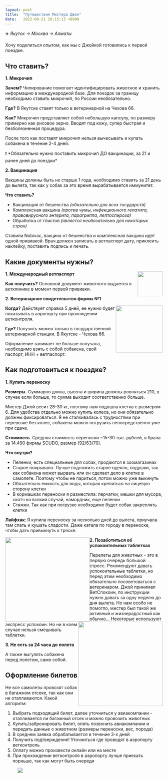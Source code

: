 ```yaml
---
layout: post
title:  "Путешествия Мистера Джоя"
date:   2022-08-21 10:15:13 +0900
---
```


✈️ *Якутск → Москва → Алматы*

Хочу поделиться опытом, как мы с Джойкой готовились к первой поездке. 


## Что ставить?

**1. Микрочип** 

**Зачем?** Чипирование помогает идентифицировать животное и хранить информацию в международной базе. Для поездок за границу необходимо ставить микрочип, по России необязательно.

**Где?** В Якутске ставят только в ветеринарной на Чехова 66.

**Как?** Микрочип представляет собой небольшую капсулу, по размеру примерно как рисовое зерно. Вводят под кожу, супер быстрая и безболезненная процедура.

После того как поставят микрочип нельзя вычесывать и купать собакена в течение 2-4 дней.

<aside>
❗ *Обязательно нужно поставить микрочип ДО вакцинации, за 21 и ранее дней до поездки*
</aside>

**2. Вакцинация** 

Вакцины должны быть не старше 1 года, необходимо ставить за 21 день до вылета, так как у собак за это время вырабатывается иммунитет.

**Что ставить?**

- Вакцинация от бешенства *(обязательно для всех государств)*
- Комплексная вакцина *(против чумы, инфекционного гепатита, правовирусного энтерита, парагриппа, лептоспироза)*
- Обработка от глистов *(является необязательно для некоторых стран)*

Ставили Nobivac, вакцина от бешенства и комплексная вакцина идет одной прививкой. Врач должен записать в ветпаспорт дату, приклеить наклейку, поставить подпись и печать.


## Какие документы нужны?

<div align="center">
<div style="float:right">
  <img src="{{ site.url }}/assets/images/Joy/IMAGE 2022-08-21 21:52:19.jpg" width="80"/> </div>
</div>

**1. Международный ветпаспорт**

**Как получить?** Основной документ животного выдается в ветклинике в момент первой прививки.

**2. Ветеринарное свидетельство формы №1**

<div align="center">
<div style="float:right">
  <img src="{{ site.url }}/assets/images/Joy/IMAGE 2022-08-21 21:52:25.jpg" width="150"/> </div>
</div>

**Когда?** Действует справка 5 дней, ее нужно будет показывать в аэропорту при прохождении ветконтроля. 

**Где?** Получить можно только в государственной ветеринарной станции. В Якутске - Чехова 66.

Оформление занимает не больше получаса, необходимо взять с собой собакена, свой паспорт, ИНН + ветпаспорт.


## Как подготовиться к поездке?

**1. Купить переноску** 

**Размеры.** Суммарно длина, высота и ширина должны ровняться 210, в случае если больше, то сумма выходит соответственно больше. 

Мистер Джой весит 28-30 кг, поэтому нам подошла клетка с размером 6. Для удобства отдельно можно купить колеса, но они обязательно должны фиксироваться. 
Я не сталкивалась с трудностями при перевозке без колес, собакена можно погрузить непосредственно уже при сдаче.

**Стоимость**. Средняя стоимость переноски ~15-30 тыс. рублей, я брала за 14.490 фирмы SCUDO, размер (92/63/70).

**Что внутри?** 

- Пеленки, есть специальные для собак, продаются в зоомагазинах
- Старое покрывало. Лучше подложить старое одеяло, подушки, так как собакена может вырвать или он сделает дело в клетке в самолете. Поэтому чтобы не париться, потом можно уже выкинуть
- Обязательно емкость для воды, которая крепиться на лицевую сторону клетки
- В кормашках переноски я разместила: перчатки, мешки для мусора, скотч на всякий случай, намордник, еще пеленки
- Стяжки. Так как при погрузке необходимо будет собак закреплять клетки

**Лайфхак**: Я купила переноску за несколько дней до вылета, приучала там спать и кушать сладости. Даже катала по городу в переноске, чтобы дать привыкнуть к тряске. 


<div align="center">
<div style="float:left">
  <img src="{{ site.url }}/assets/images/Joy/photo_2022-08-21 21.18.44.jpeg" width="270"/> </div>
<div style="float:right">
  <img src="{{ site.url }}/assets/images/Joy/photo_2022-08-21 21.18.21.jpeg" width="270"/> </div>
</div>


**2. Позаботиться об успокоительных таблетках**

Перелеты для животных - это в первую очередь большой стресс. Рекомендуют давать успокоительные таблетки, но перед этим необходимо обязательно посоветоваться с ветеринаром. Джой принимал ВетСпокоин, по инструкции нужно давать за одну неделю до дня вылета. Но нам особо не помогло, мистер был такой же активный и жизнерадостный как обычно... Некоторые используют экспресс успокоин. Но ни в коем случае нельзя смешивать таблетки.

**3. Не есть за 24 часа до полета**

А также выгулять собакена перед полетом, само собой.

## Оформление билетов

Не все самолеты провозят собак в багажном отсеке, так как они не отапливаются. Какой алгоритм:

1. Выбрать подходящий билет, далее уточниться у авиакомпании - отапливается ли багажный отсек и можно провозить животных
2. Купить/забронировать билет, опять позвонить авиакомпании и передать данные о животном (размеры переноски, вес, порода)
3. В среднем заявка обрабатывается в течение 3-х дней 
4. Получить подтверждение! Уточниться где проводят в аэропорту ветконтроль
5. Оплату можно произвести онлайн или на месте
6. При прохождении ветконтроля в аэропорту лучше приехать порньше, так как могут быть очереди

<figure>
  <img src="{{ site.url }}/assets/images/Joy/photo_2022-08-21 21.18.50.jpeg" data-action="zoom" />
</figure>



